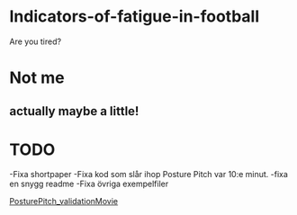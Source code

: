 # Indicators-of-fatigue-in-football
Are you tired?
# Not me
## actually maybe a little!

# TODO
-Fixa shortpaper
-Fixa kod som slår ihop Posture Pitch var 10:e minut.
-fixa en snygg readme
-Fixa övriga exempelfiler

[PosturePitch_validationMovie](https://user-images.githubusercontent.com/77839398/207816735-72cb9726-2ea1-4f70-a782-3faa92263c2d.gif)

